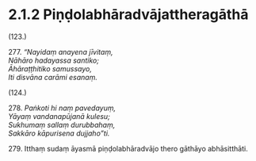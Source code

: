 # 2.1.2 Piṇḍolabhāradvājattheragāthā

(123.)

277\. _“Nayidaṃ anayena jīvitaṃ,_  
_Nāhāro hadayassa santiko;_  
_Āhāraṭṭhitiko samussayo,_  
_Iti disvāna carāmi esanaṃ._  

(124.)

278\. _Paṅkoti hi naṃ pavedayuṃ,_  
_Yāyaṃ vandanapūjanā kulesu;_  
_Sukhumaṃ sallaṃ durubbahaṃ,_  
_Sakkāro kāpurisena dujjaho”ti._  

279\. Itthaṃ sudaṃ āyasmā piṇḍolabhāradvājo thero gāthāyo abhāsitthāti.
